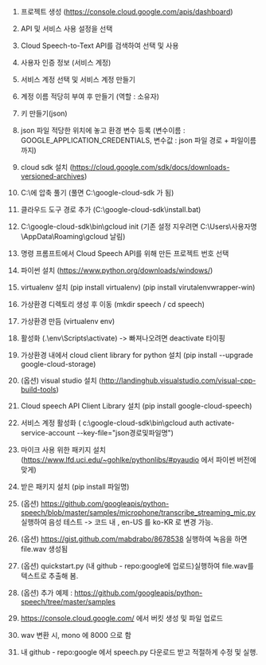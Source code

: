1. 프로젝트 생성 (https://console.cloud.google.com/apis/dashboard)
2. API 및 서비스 사용 설정을 선택
3. Cloud Speech-to-Text API를 검색하여 선택 및 사용
4. 사용자 인증 정보 (서비스 계정)
5. 서비스 계정 선택 및 서비스 계정 만들기 
6. 계정 이름 적당히 부여 후 만들기 (역할 : 소유자)
7. 키 만들기(json)
8. json 파일 적당한 위치에 놓고 환경 변수 등록 (변수이름 : GOOGLE_APPLICATION_CREDENTIALS,  변수값 : json 파일 경로 + 파일이름까지)

9. cloud sdk 설치 (https://cloud.google.com/sdk/docs/downloads-versioned-archives)
10. C:\에 압축 풀기  (풀면 C:\google-cloud-sdk 가 됨)
11. 클라우드 도구 경로 추가 (C:\google-cloud-sdk\install.bat)
12. C:\google-cloud-sdk\bin\gcloud init   (기존 설정 지우려면 C:\Users\사용자명\AppData\Roaming\gcloud 날림)
13. 명령 프롬프트에서 Cloud Speech API를 위해 만든 프로젝트 번호 선택

14. 파이썬 설치 (https://www.python.org/downloads/windows/)
15. virtualenv 설치 (pip install virtualenv) (pip install virutalenvwrapper-win)
16. 가상환경 디렉토리 생성 후 이동 (mkdir speech / cd speech)
17. 가상환경 만듬 (virtualenv env)
18. 활성화 (.\env\Scripts\activate)  -> 빠져나오려면 deactivate 타이핑
19. 가상환경 내에서 cloud client library for python 설치  (pip install --upgrade google-cloud-storage)
20. (옵션) visual studio 설치 (http://landinghub.visualstudio.com/visual-cpp-build-tools)
21. Cloud speech API Client Library 설치 (pip install google-cloud-speech)
22. 서비스 계정 활성화 ( c:\google-cloud-sdk\bin\gcloud auth activate-service-account --key-file="json경로및파일명")
23. 마이크 사용 위한 패키지 설치 (https://www.lfd.uci.edu/~gohlke/pythonlibs/#pyaudio  에서 파이썬 버전에 맞게)
24. 받은 패키지 설치 (pip install 파일명)

25. (옵션) https://github.com/googleapis/python-speech/blob/master/samples/microphone/transcribe_streaming_mic.py 실행하여 음성 테스트
    -> 코드 내 , en-US 를 ko-KR 로 변경 가능.

26. (옵션) https://gist.github.com/mabdrabo/8678538  실행하여 녹음을 하면 file.wav 생성됨

27. (옵션) quickstart.py (내 github - repo:google에 업로드)실행하여 file.wav를 텍스트로 추출해 봄. 

28. (옵션) 추가 예제 : https://github.com/googleapis/python-speech/tree/master/samples

29. https://console.cloud.google.com/ 에서 버킷 생성 및 파일 업로드

30. wav 변환 시,  mono 에 8000 으로 함  

31. 내 github - repo:google 에서 speech.py 다운로드 받고 적절하게 수정 및 실행.
